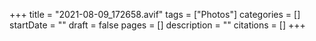 +++
title = "2021-08-09_172658.avif"
tags = ["Photos"]
categories = []
startDate = ""
draft = false
pages = []
description = ""
citations = []
+++
